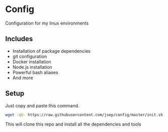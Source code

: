 Config
==========

Configuration for my linux environments

## Includes
 - Installation of package dependencies
 - git configuration
 - Docker installation
 - Node.js installation
 - Powerful bash aliases
 - And more
 
## Setup

Just copy and paste this command.
```bash
wget -qO- https://raw.githubusercontent.com/jsep/config/master/init.sh | bash
```
This will clone this repo and install all the dependencies and tools
